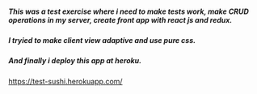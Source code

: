 ##### This was a test exercise where i need to make tests work, make CRUD operations in my server, create front app with react js and redux. 
##### I tryied to  make client view adaptive and use pure css. 
##### And finally i deploy this app at heroku.
https://test-sushi.herokuapp.com/
